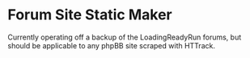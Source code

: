 # Forum Site Static Maker
Currently operating off a backup of the LoadingReadyRun forums, but should be applicable to any phpBB site scraped with HTTrack.